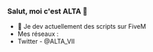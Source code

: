 ### Salut, moi c'est ALTA 👋

- 🔭 Je dev actuellement des scripts sur FiveM
- Mes réseaux :
- Twitter - @ALTA_VII
